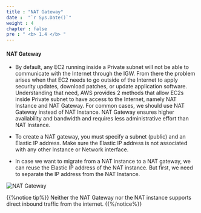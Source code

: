 ```yaml
---
title : "NAT Gateway"
date :  "`r Sys.Date()`" 
weight : 4 
chapter : false
pre : " <b> 1.4 </b> "
---
```


#### NAT Gateway

- By default, any EC2 running inside a Private subnet will not be able to communicate with the Internet through the IGW. From there the problem arises when that EC2 needs to go outside of the Internet to apply security updates, download patches, or update application software.
Understanding that need, AWS provides 2 methods that allow EC2s inside Private subnet to have access to the Internet, namely NAT Instance and NAT Gateway. For common cases, we should use NAT Gateway instead of NAT Instance. NAT Gateway ensures higher availability and bandwidth and requires less administrative effort than NAT Instance.

- To create a NAT gateway, you must specify a subnet (public) and an Elastic IP address. Make sure the Elastic IP address is not associated with any other Instance or Network interface.

- In case we want to migrate from a NAT instance to a NAT gateway, we can reuse the Elastic IP address of the NAT instance. But first, we need to separate the IP address from the NAT Instance.

![NAT Gateway](/images/1-Introduce/natgw.png?featherlight=false&width=70pc)

{{%notice tip%}}
Neither the NAT Gateway nor the NAT instance supports direct inbound traffic from the internet.
{{%/notice%}}